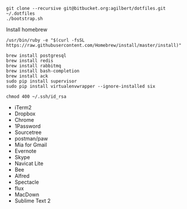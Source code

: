 ```
git clone --recursive git@bitbucket.org:agilbert/dotfiles.git ~/.dotfiles
./bootstrap.sh
```

Install homebrew
```
/usr/bin/ruby -e "$(curl -fsSL https://raw.githubusercontent.com/Homebrew/install/master/install)"
```

```
brew install postgresql
brew install redis
brew install rabbitmq
brew install bash-completion
brew install ack
sudo pip install supervisor
sudo pip install virtualenvwrapper --ignore-installed six
```

```
chmod 400 ~/.ssh/id_rsa
```

- iTerm2
- Dropbox
- Chrome
- 1Password
- Sourcetree
- postman/paw
- Mia for Gmail
- Evernote
- Skype
- Navicat Lite
- Bee
- Alfred
- Spectacle
- flux
- MacDown
- Sublime Text 2
